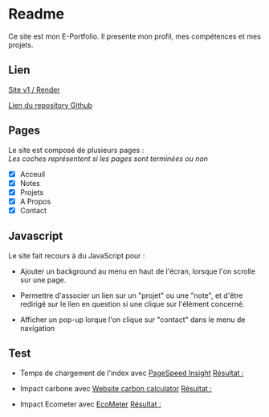 # Readme

Ce site est mon E-Portfolio.
Il presente mon profil, mes compétences et mes projets.

## Lien

[Site v1 / Render](https://diegopenicaudbernal-website.onrender.com/)


[Lien du repository Github](https://github.com/Diego-PB/Portfolio/tree/main)

## Pages

Le site est composé de plusieurs pages :  
*Les coches représentent si les pages sont terminées ou non*

- [x] Acceuil
- [x] Notes
- [x] Projets
- [x] A Propos
- [x] Contact

## Javascript

Le site fait recours à du JavaScript pour :

- Ajouter un background au menu en haut de l'écran, lorsque l'on scrolle sur une page.

- Permettre d'associer un lien sur un "projet" ou une "note", et d'être redirigé sur le lien en question si une clique sur l'élément concerné.

- Afficher un pop-up lorque l'on clique sur "contact" dans le menu de navigation

## Test

- Temps de chargement de l'index avec [PageSpeed Insight]()
  [Résultat :](https://pagespeed.web.dev/analysis/https-diegopenicaudbernal-website-onrender-com/veqx1lmljf?hl=fr&form_factor=desktop)

- Impact carbone avec [Website carbon calculator](https://www.websitecarbon.com/)
  [Résultat :](https://www.websitecarbon.com/website/diegopenicaudbernal-website-onrender-com/)

- Impact Ecometer avec [EcoMeter](http://www.ecometer.org/)
  [Résultat :](http://www.ecometer.org/job?url=https%3A%2F%2Fdiegopenicaudbernal-website.onrender.com%2F)
